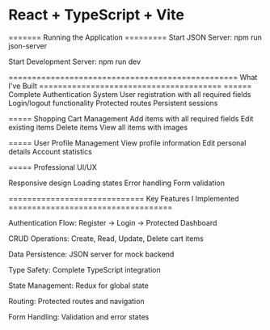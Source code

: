 # React + TypeScript + Vite

======= Running the Application =========
Start JSON Server: npm run json-server

Start Development Server: npm run dev

================================================= What I've Built =======================================
====== Complete Authentication System
User registration with all required fields
Login/logout functionality
Protected routes
Persistent sessions

===== Shopping Cart Management
Add items with all required fields
Edit existing items
Delete items
View all items with images

===== User Profile Management
View profile information
Edit personal details
Account statistics

===== Professional UI/UX

Responsive design
Loading states
Error handling
Form validation

============================= Key Features I Implemented ===================================

Authentication Flow: Register → Login → Protected Dashboard

CRUD Operations: Create, Read, Update, Delete cart items

Data Persistence: JSON server for mock backend

Type Safety: Complete TypeScript integration

State Management: Redux for global state

Routing: Protected routes and navigation

Form Handling: Validation and error states
